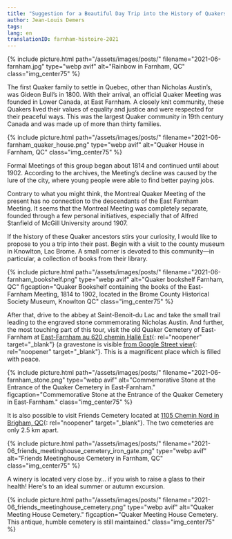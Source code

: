 ```yaml
---
title: "Suggestion for a Beautiful Day Trip into the History of Quakers in Quebec"
author: Jean-Louis Demers
tags: 
lang: en
translationID: farnham-histoire-2021
---
```

{% include picture.html path="/assets/images/posts/" filename="2021-06-farnham.jpg" type="webp avif" alt="Rainbow in Farnham, QC" class="img_center75" %}

The first Quaker family to settle in Quebec, other than Nicholas Austin’s, was Gideon Bull’s in 1800. With their arrival, an official Quaker Meeting was founded in Lower Canada, at East Farnham. A closely knit community, these Quakers lived their values of equality and justice and were respected for their peaceful ways. This was the largest Quaker community in 19th century Canada and was made up of more than thirty families.

{% include picture.html path="/assets/images/posts/" filename="2021-06-farnham_quaker_house.png" type="webp avif" alt="Quaker House in Farnham, QC" class="img_center75" %}

Formal Meetings of this group began about 1814 and continued until about 1902. According to the archives, the Meeting’s decline was caused by the lure of the city, where young people were able to find better paying jobs.

Contrary to what you might think, the Montreal Quaker Meeting of the present has no connection to the descendants of the East Farnham Meeting. It seems that the Montreal Meeting was completely separate, founded through a few personal initiatives, especially that of Alfred Stanfield of McGill University around 1907.

If the history of these Quaker ancestors stirs your curiosity, I would like to propose to you a trip into their past. Begin with a visit to the county museum in Knowlton, Lac Brome.  A small corner is devoted to this community—in particular, a collection of books from their library. 
 
{% include picture.html path="/assets/images/posts/" filename="2021-06-farnham_bookshelf.png" type="webp avif" alt="Quaker bookshelf Farnham, QC" figcaption="Quaker Bookshelf containing the books of the East-Farnham Meeting, 1814 to 1902, located in the Brome County  Historical Society Museum, Knowlton QC" class="img_center75" %}

After that, drive to the abbey at Saint-Benoit-du Lac and take the small trail leading to the engraved stone commemorating Nicholas Austin.  And further, the most touching part of this tour, visit the old Quaker Cemetery of East-Farnham at [East-Farnham au 620 chemin Hallé Est](https://goo.gl/maps/fuKcRMtdhPhjcW5g9){: rel="noopener" target="_blank"} (a gravestone is visible [from Google Street view](https://www.google.com/maps/@45.2409416,-72.7530473,3a,15y,176.46h,92.86t/data=!3m7!1e1!3m5!1s_wekPry01q05fAddf8P1kA!2e0!6shttps:%2F%2Fstreetviewpixels-pa.googleapis.com%2Fv1%2Fthumbnail%3Fpanoid%3D_wekPry01q05fAddf8P1kA%26cb_client%3Dmaps_sv.tactile.gps%26w%3D203%26h%3D100%26yaw%3D331.0656%26pitch%3D0%26thumbfov%3D100!7i13312!8i6656){: rel="noopener" target="_blank"}. This is a magnificent place which is filled with peace. 

{% include picture.html path="/assets/images/posts/" filename="2021-06-farnham_stone.png" type="webp avif" alt="Commemorative Stone at the Entrance of the Quaker Cemetery in East-Farnham." figcaption="Commemorative Stone at the Entrance of the Quaker Cemetery in East-Farnham." class="img_center75" %}

It is also possible to visit Friends Cemetery located at [1105 Chemin Nord in Brigham, QC](https://goo.gl/maps/F6DG8HW8wR37N3NZA){: rel="noopener" target="_blank"}. The two cemeteries are only 2.5 km apart.

{% include picture.html path="/assets/images/posts/" filename="2021-06_friends_meetinghouse_cemetery_iron_gate.png" type="webp avif" alt="Friends Meetinghouse Cemetery in Farnham, QC" class="img_center75" %}

A winery is located very close by… if you wish to raise a glass to their health!  Here's to an ideal summer or autumn excursion.

{% include picture.html path="/assets/images/posts/" filename="2021-06_friends_meetinghouse_cemetery.png" type="webp avif" alt="Quaker Meeting House Cemetery." figcaption="Quaker Meeting House Cemetery. This antique, humble cemetery is still maintained." class="img_center75" %}
